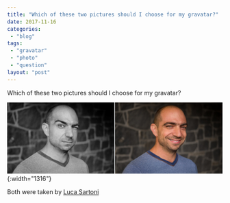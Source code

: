 ```yaml
---
title: "Which of these two pictures should I choose for my gravatar?"
date: 2017-11-16
categories: 
 - "blog"
tags: 
 - "gravatar"
 - "photo"
 - "question"
layout: "post"
---
```


Which of these two pictures should I choose for my gravatar?

![Screen Shot 2017-11-10 at 20.49.24.png](/assets/img/2017/11/screen-shot-2017-11-10-at-20-49-24.png){:width="1316"}

Both were taken by [Luca Sartoni](https://luca.blog)
